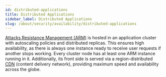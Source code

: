 ```yaml
---
id: distributed-applications
title: Distributed Applications
sidebar_label: Distributed Applications
slug: /about/security/availability/distributed-applications
---
```


[Attacks Resistance Management (ARM)](https://app.fluidattacks.com/)
is hosted in an application cluster
with autoscaling policies
and distributed replicas.
This ensures high availability,
as there is always one instance
ready to receive user requests
if another stops working.
Every cluster node has at least one ARM instance running in it.
Additionally,
its front side is served via a region-distributed
[CDN](https://en.wikipedia.org/wiki/Content_delivery_network)
(content delivery network),
providing maximum speed
and availability across the globe.
